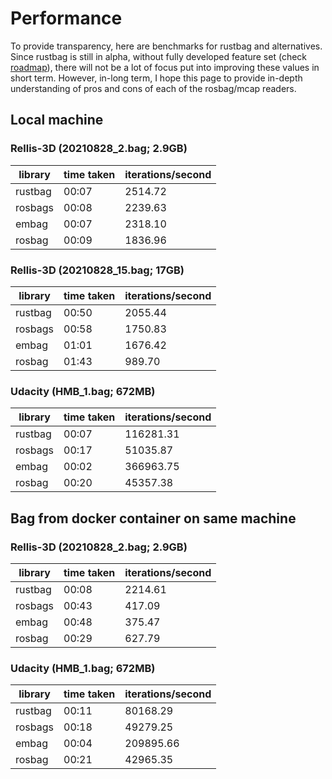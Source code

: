 # Performance

To provide transparency, here are benchmarks for rustbag and alternatives. Since rustbag is still in alpha, without fully developed feature set (check [roadmap](./roadmap.md)), there will not be a lot of focus put into improving these values in short term. However, in-long term, I hope this page to provide in-depth understanding of pros and cons of each of the rosbag/mcap readers.

## Local machine

### Rellis-3D (20210828_2.bag; 2.9GB)

| library | time taken | iterations/second |
| --- | --- | --- |
| rustbag | 00:07 | 2514.72 |
| rosbags | 00:08 | 2239.63 |
| embag | 00:07 | 2318.10 |
| rosbag | 00:09 | 1836.96 |

### Rellis-3D (20210828_15.bag; 17GB)

| library | time taken | iterations/second |
| --- | --- | --- |
| rustbag | 00:50 | 2055.44 |
| rosbags | 00:58 | 1750.83 |
| embag | 01:01 | 1676.42 |
| rosbag | 01:43 | 989.70 |

### Udacity (HMB_1.bag; 672MB)

| library | time taken | iterations/second |
| --- | --- | --- |
| rustbag | 00:07 | 116281.31 |
| rosbags | 00:17 | 51035.87 |
| embag | 00:02 | 366963.75 |
| rosbag | 00:20 | 45357.38 |

## Bag from docker container on same machine

### Rellis-3D (20210828_2.bag; 2.9GB)

| library | time taken | iterations/second |
| --- | --- | --- |
| rustbag | 00:08 | 2214.61 |
| rosbags | 00:43 | 417.09 |
| embag | 00:48 | 375.47 |
| rosbag | 00:29 | 627.79 |

### Udacity (HMB_1.bag; 672MB)

| library | time taken | iterations/second |
| --- | --- | --- |
| rustbag | 00:11 | 80168.29 |
| rosbags | 00:18 | 49279.25 |
| embag | 00:04 | 209895.66 |
| rosbag | 00:21 | 42965.35 |
